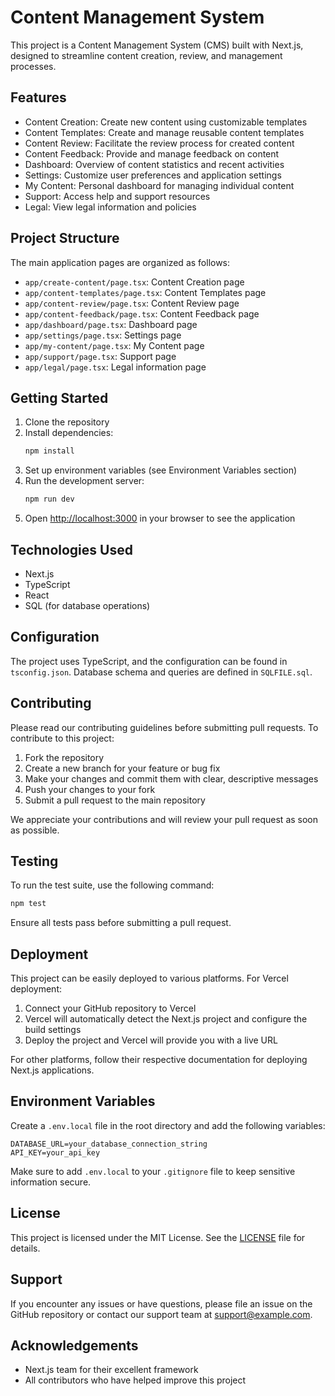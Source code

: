 # Content Management System

This project is a Content Management System (CMS) built with Next.js, designed to streamline content creation, review, and management processes.

## Features

- Content Creation: Create new content using customizable templates
- Content Templates: Create and manage reusable content templates
- Content Review: Facilitate the review process for created content
- Content Feedback: Provide and manage feedback on content
- Dashboard: Overview of content statistics and recent activities
- Settings: Customize user preferences and application settings
- My Content: Personal dashboard for managing individual content
- Support: Access help and support resources
- Legal: View legal information and policies

## Project Structure

The main application pages are organized as follows:

- `app/create-content/page.tsx`: Content Creation page
- `app/content-templates/page.tsx`: Content Templates page
- `app/content-review/page.tsx`: Content Review page
- `app/content-feedback/page.tsx`: Content Feedback page
- `app/dashboard/page.tsx`: Dashboard page
- `app/settings/page.tsx`: Settings page
- `app/my-content/page.tsx`: My Content page
- `app/support/page.tsx`: Support page
- `app/legal/page.tsx`: Legal information page

## Getting Started

1. Clone the repository
2. Install dependencies:
   ```bash
   npm install
   ```
3. Set up environment variables (see Environment Variables section)
4. Run the development server:
   ```bash
   npm run dev
   ```
5. Open [http://localhost:3000](http://localhost:3000) in your browser to see the application

## Technologies Used

- Next.js
- TypeScript
- React
- SQL (for database operations)

## Configuration

The project uses TypeScript, and the configuration can be found in `tsconfig.json`. Database schema and queries are defined in `SQLFILE.sql`.

## Contributing

Please read our contributing guidelines before submitting pull requests. To contribute to this project:

1. Fork the repository
2. Create a new branch for your feature or bug fix
3. Make your changes and commit them with clear, descriptive messages
4. Push your changes to your fork
5. Submit a pull request to the main repository

We appreciate your contributions and will review your pull request as soon as possible.

## Testing

To run the test suite, use the following command:

```bash
npm test
```

Ensure all tests pass before submitting a pull request.

## Deployment

This project can be easily deployed to various platforms. For Vercel deployment:

1. Connect your GitHub repository to Vercel
2. Vercel will automatically detect the Next.js project and configure the build settings
3. Deploy the project and Vercel will provide you with a live URL

For other platforms, follow their respective documentation for deploying Next.js applications.

## Environment Variables

Create a `.env.local` file in the root directory and add the following variables:

```
DATABASE_URL=your_database_connection_string
API_KEY=your_api_key
```

Make sure to add `.env.local` to your `.gitignore` file to keep sensitive information secure.

## License

This project is licensed under the MIT License. See the [LICENSE](LICENSE) file for details.

## Support

If you encounter any issues or have questions, please file an issue on the GitHub repository or contact our support team at support@example.com.

## Acknowledgements

- Next.js team for their excellent framework
- All contributors who have helped improve this project
